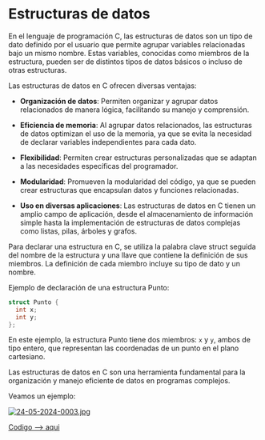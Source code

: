 # Estructuras de datos


En el lenguaje de programación C, las estructuras de datos son un tipo de dato definido por el usuario que permite agrupar variables relacionadas bajo un mismo nombre. Estas variables, conocidas como miembros de la estructura, pueden ser de distintos tipos de datos básicos o incluso de otras estructuras.

Las estructuras de datos en C ofrecen diversas ventajas:

- **Organización de datos**: Permiten organizar y agrupar datos relacionados de manera lógica, facilitando su manejo y comprensión.

- **Eficiencia de memoria**: Al agrupar datos relacionados, las estructuras de datos optimizan el uso de la memoria, ya que se evita la necesidad de declarar variables independientes para cada dato.

- **Flexibilidad**: Permiten crear estructuras personalizadas que se adaptan a las necesidades específicas del programador.

- **Modularidad**: Promueven la modularidad del código, ya que se pueden crear estructuras que encapsulan datos y funciones relacionadas.

- **Uso en diversas aplicaciones**: Las estructuras de datos en C tienen un amplio campo de aplicación, desde el almacenamiento de información simple hasta la implementación de estructuras de datos complejas como listas, pilas, árboles y grafos.

Para declarar una estructura en C, se utiliza la palabra clave struct seguida del nombre de la estructura y una llave que contiene la definición de sus miembros. La definición de cada miembro incluye su tipo de dato y un nombre.

Ejemplo de declaración de una estructura Punto:

```c
struct Punto {
  int x;
  int y;
};
```
En este ejemplo, la estructura Punto tiene dos miembros: `x` y `y`, ambos de tipo entero, que representan las coordenadas de un punto en el plano cartesiano.

Las estructuras de datos en C son una herramienta fundamental para la organización y manejo eficiente de datos en programas complejos.

Veamos un ejemplo:

[![24-05-2024-0003.jpg](https://i.postimg.cc/05YxfNvv/24-05-2024-0003.jpg)](https://postimg.cc/23SPjr39)

[Codigo --> aqui](estructuras.c)